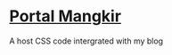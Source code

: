 # <a href="https://portal-mangkir.blogspot.com">Portal Mangkir</a>
A host CSS code intergrated with my blog
